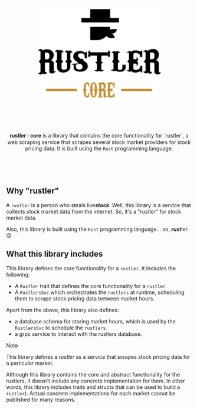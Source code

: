 <p align="center"><img src=".github/img/rustler-core-logo.svg" height="264"></p>

<br>
<br>
<br>

<p align="center">
𝐫𝐮𝐬𝐭𝐥𝐞𝐫 ⫮ 𝐜𝐨𝐫𝐞 is a library that contains the core functionality for `rustler`, a web scraping service that scrapes several stock market providers for stock pricing data. It is built using the <code>Rust</code> programming language.
</p>

<br>
<br>
<br>

## Why "rustler"

A `rustler` is a person who steals live***stock***. Well, this library is a service that collects _stock_ market data from the internet. So, it's a "_rustler_" for stock market data.

Also, this library is built using the `Rust` programming language... so, ***rust***ler 😊

## What this library includes

This library defines the core functionality for a `rustler`. It includes the following:

- A `Rustler` trait that defines the core functionality for a `rustler`.
- A `RustlersSvc` which orchestrates the `rustlers` at runtime, scheduling them to scrape stock pricing data between market hours.

Apart from the above, this library also defines:

- a database schema for storing market hours, which is used by the `RustlersSvc` to schedule the `rustlers`.
- a grpc service to interact with the rustlers database.

> [!NOTE]
> 
> This library defines a _rustler_ as a service that scrapes stock pricing data for a
> particular market.
> 
> Although this library contains the core and abstract functionality for the rustlers, it doesn't include any concrete implementation for them. In other words, this library includes traits and structs that can be used to build a `rustler`).
> Actual concrete implementations for each market cannot be published for many reasons.